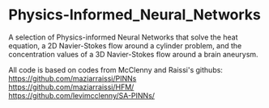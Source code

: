 # Physics-Informed_Neural_Networks

A selection of Physics-informed Neural Networks that solve the heat equation, a 2D Navier-Stokes flow around a cylinder problem, and the concentration values of a 3D Navier-Stokes flow around a brain aneurysm.

All code is based on codes from McClenny and Raissi's githubs: <br />
https://github.com/maziarraissi/PINNs <br />
https://github.com/maziarraissi/HFM/ <br />
https://github.com/levimcclenny/SA-PINNs/ <br />
